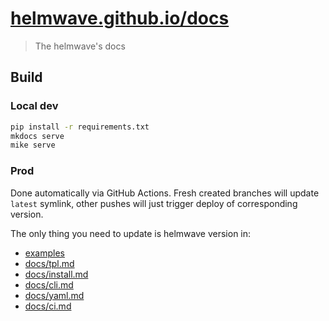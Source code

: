 # [helmwave.github.io/docs](https://helmwave.github.io/docs)

> The helmwave's docs


## Build


### Local dev

```bash
pip install -r requirements.txt
mkdocs serve
mike serve
```

### Prod

Done automatically via GitHub Actions. Fresh created branches will update `latest` symlink, other pushes will just trigger deploy of corresponding version.

The only thing you need to update is helmwave version in:

- [examples](docs/examples)
- [docs/tpl.md](docs/tpl.md)
- [docs/install.md](docs/install.md)
- [docs/cli.md](docs/cli.md)
- [docs/yaml.md](docs/yaml.md)
- [docs/ci.md](docs/ci.md)
